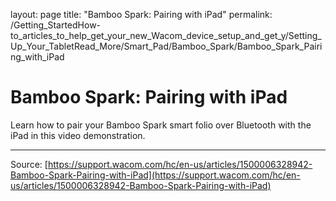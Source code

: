 layout: page
title: "Bamboo Spark: Pairing with iPad"
permalink: /Getting_StartedHow-to_articles_to_help_get_your_new_Wacom_device_setup_and_get_y/Setting_Up_Your_TabletRead_More/Smart_Pad/Bamboo_Spark/Bamboo_Spark_Pairing_with_iPad

# Bamboo Spark: Pairing with iPad

Learn how to pair your Bamboo Spark smart folio over Bluetooth with the iPad in this video demonstration.

---
Source: [https://support.wacom.com/hc/en-us/articles/1500006328942-Bamboo-Spark-Pairing-with-iPad](https://support.wacom.com/hc/en-us/articles/1500006328942-Bamboo-Spark-Pairing-with-iPad)
